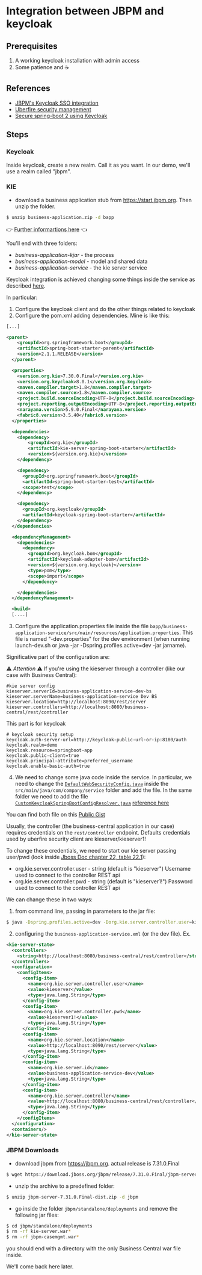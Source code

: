 # Integration between JBPM and keycloak

## Prerequisites

1. A working keycloak installation with admin access
2. Some patience and :coffee:

## References

- [JBPM's Keycloak SSO integration](https://docs.jboss.org/jbpm/release/7.31.0.Final/jbpm-docs/html_single/#_kie.keycloakssointegration)
- [Uberfire security management](https://github.com/kiegroup/appformer/tree/master/uberfire-extensions/uberfire-security/uberfire-security-management/uberfire-security-management-keycloak)
- [Secure spring-boot 2 using Keycloak](https://medium.com/keycloak/secure-spring-boot-2-using-keycloak-f755bc255b68)


## Steps

### Keycloak

Inside keycloak, create a new realm. Call it as you want. In our demo, we'll use a realm called "jbpm".

### KIE

- download a business application stub from https://start.jbpm.org. Then unzip the folder. 

```bash
$ unzip business-application.zip -d bapp
```

:point_right: [Further informartions here](https://docs.jboss.org/jbpm/release/7.31.0.Final/jbpm-docs/html_single/#_create_your_business_application) :point_left:

You'll end with three folders:

- *business-application-kjar* - the process
- *business-application-model* - model and shared data
- *business-application-service* - the kie server service

Keycloak integration is achieved changing some things inside the service as described [here](https://docs.jboss.org/jbpm/release/7.31.0.Final/jbpm-docs/html_single/#_use_keycloak_as_authentication_provider).

In particular:

1. Configure the keycloak client and do the other things related to keycloak
2. Configure the pom.xml adding dependencies. Mine is like this:

```xml
[...]

<parent>
    <groupId>org.springframework.boot</groupId>
    <artifactId>spring-boot-starter-parent</artifactId>
    <version>2.1.1.RELEASE</version>
  </parent>

  <properties>
    <version.org.kie>7.30.0.Final</version.org.kie>
    <version.org.keycloak>8.0.1</version.org.keycloak>
    <maven.compiler.target>1.8</maven.compiler.target>
    <maven.compiler.source>1.8</maven.compiler.source>
    <project.build.sourceEncoding>UTF-8</project.build.sourceEncoding>
    <project.reporting.outputEncoding>UTF-8</project.reporting.outputEncoding>
    <narayana.version>5.9.0.Final</narayana.version>
    <fabric8.version>3.5.40</fabric8.version>
  </properties>

  <dependencies>
    <dependency>
        <groupId>org.kie</groupId>
        <artifactId>kie-server-spring-boot-starter</artifactId>
        <version>${version.org.kie}</version>
    </dependency>

    <dependency>
      <groupId>org.springframework.boot</groupId>
      <artifactId>spring-boot-starter-test</artifactId>
      <scope>test</scope>
    </dependency>

    <dependency>
      <groupId>org.keycloak</groupId>
      <artifactId>keycloak-spring-boot-starter</artifactId>
    </dependency>
  </dependencies>

  <dependencyManagement>
    <dependencies>
      <dependency>
        <groupId>org.keycloak.bom</groupId>
        <artifactId>keycloak-adapter-bom</artifactId>
        <version>${version.org.keycloak}</version>
        <type>pom</type>
        <scope>import</scope>
      </dependency>

    </dependencies>
  </dependencyManagement>

  <build>
  [....]
```

3. Configure the application.properties file inside the file ```bapp/business-application-service/src/main/resources/application.properties```. This file is named "-dev.properties" for the dev environment (when running launch-dev.sh or java -jar -Dspring.profiles.active=dev -jar jarname).

Significative part of the configuration are:

:warning: *Attention* :warning:
If you're using the kieserver through a controller (like our case with Business Central):
```
#kie server config
kieserver.serverId=business-application-service-dev-bs
kieserver.serverName=business-application-service Dev BS
kieserver.location=http://localhost:8090/rest/server
kieserver.controllers=http://localhost:8080/business-central/rest/controller
```

This part is for keycloak
```
# keycloak security setup
keycloak.auth-server-url=http://keycloak-public-url-or-ip:8180/auth
keycloak.realm=demo
keycloak.resource=springboot-app
keycloak.public-client=true
keycloak.principal-attribute=preferred_username
keycloak.enable-basic-auth=true
```

4. We need to change some java code inside the service. In particular, we need to change the [```DefaultWebSecurityConfig.java```](https://gist.github.com/d4rkstar/2f036294aa20612ba7a3e6c888e87ca4#file-defaultwebsecurityconfig-java) inside the ```src/main/java/com/company/service``` folder and add the file. In the same folder we need to add the file [```CustomKeycloakSpringBootConfigResolver.java```](https://gist.github.com/d4rkstar/2f036294aa20612ba7a3e6c888e87ca4#file-customkeycloakspringbootconfigresolver-java) [reference here](https://medium.com/keycloak/secure-spring-boot-2-using-keycloak-f755bc255b68)

You can find both file on this [Public Gist](https://gist.github.com/d4rkstar/2f036294aa20612ba7a3e6c888e87ca4)


Usually, the controller (the business-central application in our case) requires credentials on the ```rest/controller``` endpoint. Defaults credentials used by uberfire security client are kieserver/kieserver1! 

To change these credentials, we need to start our kie server passing user/pwd (look inside [Jboss Doc chapter 22, table 22.1](https://docs.jboss.org/drools/release/6.4.0.CR2/drools-docs/html/ch22.html)):

- org.kie.server.controller.user - string (default is "kieserver") Username used to connect to the controller REST api
- org.kie.server.controller.pwd - string (default is "kieserver1!") Password used to connect to the controller REST api

We can change these in two ways:

1. from command line, passing in parameters to the jar file:

```bash
$ java -Dspring.profiles.active=dev -Dorg.kie.server.controller.user=kieserver -Dorg.kie.server.controller.pwd=kieserver -jar target/business-application-service-1.0-SNAPSHOT.jar
```

2. configuring the ```business-application-service.xml``` (or the dev file). Ex.

```xml
<kie-server-state>
  <controllers>
    <string>http://localhost:8080/business-central/rest/controller</string>
  </controllers>
  <configuration>
    <configItems>
      <config-item>
        <name>org.kie.server.controller.user</name>
        <value>kieserver</value>
        <type>java.lang.String</type>
      </config-item>
      <config-item>
        <name>org.kie.server.controller.pwd</name>
        <value>kieserver1!</value>
        <type>java.lang.String</type>
      </config-item>
      <config-item>
        <name>org.kie.server.location</name>
        <value>http://localhost:8090/rest/server</value>
        <type>java.lang.String</type>
      </config-item>
      <config-item>
        <name>org.kie.server.id</name>
        <value>business-application-service-dev</value>
        <type>java.lang.String</type>
      </config-item>
      <config-item>
        <name>org.kie.server.controller</name>
        <value>http://localhost:8080/business-central/rest/controller</value>
        <type>java.lang.String</type>
      </config-item>
    </configItems>
  </configuration>
  <containers/>
</kie-server-state>
```

### JBPM Downloads

- download jbpm from https://jbpm.org. actual release is 7.31.0.Final

```bash
$ wget https://download.jboss.org/jbpm/release/7.31.0.Final/jbpm-server-7.31.0.Final-dist.zip
```

- unzip the archive to a predefined folder:

```bash
$ unzip jbpm-server-7.31.0.Final-dist.zip -d jbpm 
```

- go inside the folder ```jbpm/standalone/deployments``` and remove the following jar files:

```bash
$ cd jbpm/standalone/deployments
$ rm -rf kie-server.war*
$ rm -rf jbpm-casemgmt.war*
```

you should end with a directory with the only Business Central war file inside.

We'll come back here later.




